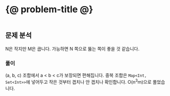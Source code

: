 # {@ problem-title @}

~~~problem-info-table
~~~

## 문제 분석

N은 작지만 M은 큽니다. 가능하면 N 쪽으로 뚫는 쪽이 좋을 것 같습니다.

### 풀이

(a, b, c) 조합에서 a < b < c가 보장되면 편해집니다. 중복 조합은 `Map<Int, Set<Int>>`에 넣어두고 작은 것부터 겹치나 안 겹치나 확인합니다. O(n<sup>3</sup>m)으로 풀었습니다.
